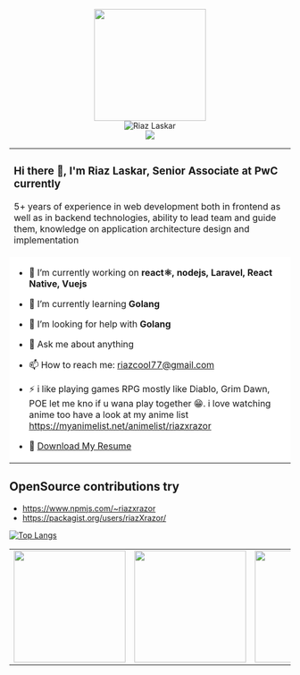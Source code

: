 <p align="center">
    <img width=200 src=https://github.com/riazXrazor/riazXrazor/blob/master/fd373f86-fbf3-4a3c-9160-d0531e9b0eac.gif/><br/>
    <img src=https://komarev.com/ghpvc/?username=riazXrazor alt="Riaz Laskar"/> <br/>
    <img src=https://github-readme-stats.vercel.app/api?username=riazXrazor&show_icons=true]&hide=["contribs","prs"] /><br/>
</p>







<table border="0" width="100%">
  <tr>
    <td>
    
### Hi there 👋, I'm Riaz Laskar, Senior Associate at PwC currently

5+ years of experience in web development both in
frontend as well as in backend 
technologies, ability to lead team and guide them,
knowledge on application architecture design and implementation
    </td>
  </tr>
  <tr>
     <td colspan=2 bgcolor="#fff">
     
- 🔭 I’m currently working on **react⚛️, nodejs, Laravel, React Native, Vuejs** 
- 🌱 I’m currently learning **Golang** 
- 🤔 I’m looking for help with **Golang**
- 💬 Ask me about anything
- 📫 How to reach me: riazcool77@gmail.com
- ⚡ i like playing games RPG mostly like Diablo, Grim Dawn, POE let me kno if u wana play together 😁. 
     i love watching anime too have a look at my anime list 
     https://myanimelist.net/animelist/riazxrazor
 - :page_facing_up:  [Download My Resume](https://drive.google.com/uc?export=download&id=14694ZPLIj9bSp7XuTMn9O6mTanEqLfcS) 


     
     </td>
  </tr>
</table>


## OpenSource contributions try 
 - https://www.npmjs.com/~riazxrazor
 - https://packagist.org/users/riazXrazor/ 

[![Top Langs](https://github-readme-stats.vercel.app/api/top-langs/?username=riazXrazor&hide=html,css,EJS,SCSS&langs_count=10)](https://github.com/riazXrazor/riazXrazor)

<table border="0" width="100%">
  <tr>
         <td><img width=200 src=https://i.stack.imgur.com/sNUgX.png/></td>  
         <td><img width=200 src=https://i.stack.imgur.com/HVkH8.png/></td>  
         <td><img width=200 src=https://i.stack.imgur.com/eGeak.png/></td>  
         <td><img width=200 src=https://i.stack.imgur.com/cX0zR.png/></td>  
         <td><img width=200 src=https://i.stack.imgur.com/qO4vx.png/></td>  
         <td><img width=200 src="https://media-exp1.licdn.com/dms/image/sync/C4E27AQFA1PvqeSHNfg/articleshare-shrink_800/0/1632058857118?e=1632146400&v=beta&t=JPNKzILHxJ9zDIeKzgZngHpOvZ3qrJBl8Mot03MXHnQ"/></td> 
      <td><img width=200 src="https://media-exp1.licdn.com/dms/image/sync/C4E27AQHJRFjFzw52gw/articleshare-shrink_800/0/1632059052331?e=1632146400&v=beta&t=1jwo0jokvaElVsrp2x8K4LpiIwLaAn1WhIauNXmoHf8"/></td> 
      <td><img width=200 src="https://media-exp1.licdn.com/dms/image/sync/C4E27AQHUA7XjLzCEHQ/articleshare-shrink_800/0/1632059125392?e=1632146400&v=beta&t=oN10Nn4nmxvO3gt7iHWBSsb7XE5K22Bk7GaA0INvijw"/></td> 
      

      
  </tr>
</table>





